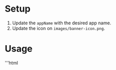 # Setup

1. Update the `appName` with the desired app name.
2. Update the icon on `images/banner-icon.png`.

# Usage

'''html

<body>
  <add-to-home-screen></add-to-home-screen>
  <script type="module" src="AddToHomeScreen.js"></script>
</body>
